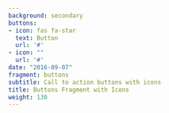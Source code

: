 ```yaml
---
background: secondary
buttons:
- icon: fas fa-star
  text: Button
  url: '#'
- icon: ""
  url: '#'
date: "2016-09-07"
fragment: buttons
subtitle: Call to action buttons with icons
title: Buttons Fragment with Icons
weight: 130
---
```

